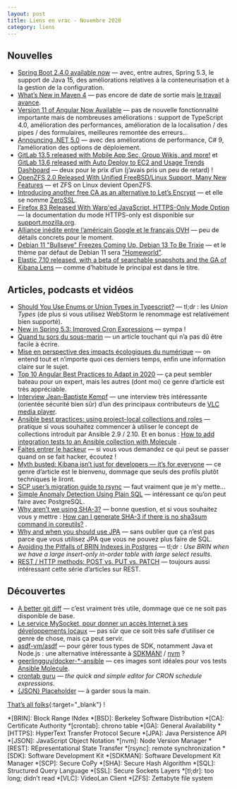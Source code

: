 ```yaml
---
layout: post
title: Liens en vrac - Novembre 2020
category: liens
---
```


## Nouvelles

- [Spring Boot 2.4.0 available now](https://spring.io/blog/2020/11/12/spring-boot-2-4-0-available-now)
  — avec, entre autres, Spring 5.3, le support de Java 15, des améliorations relatives à la conteneurisation et à la
  gestion de la configuration.
- [What’s New in Maven 4](https://maarten.mulders.it/2020/11/whats-new-in-maven-4/)
  — pas encore de date de sortie
  mais [le travail avance](https://issues.apache.org/jira/secure/ReleaseNote.jspa?projectId=12316922&version=12346477).
- [Version 11 of Angular Now Available](https://blog.angular.io/version-11-of-angular-now-available-74721b7952f7)
  — pas de nouvelle fonctionnalité importante mais de nombreuses améliorations : support de TypeScript 4.0, amélioration
  des performances, amélioration de la localisation / des pipes / des formulaires, meilleures remontée des erreurs…
- [Announcing .NET 5.0](https://devblogs.microsoft.com/dotnet/announcing-net-5-0/)
  — avec des améliorations de performance, C# 9, l’amélioration des options de déploiement.
- [GitLab 13.5 released with Mobile App Sec, Group Wikis, and more!](https://about.gitlab.com/releases/2020/10/22/gitlab-13-5-released/)
  et [GitLab 13.6 released with Auto Deploy to EC2 and Usage Trends Dashboard](https://about.gitlab.com/releases/2020/11/22/gitlab-13-6-released/)
  — deux pour le prix d’un (j’avais pris un peu de retard) !
- [OpenZFS 2.0 Released With Unified FreeBSD/Linux Support, Many New Features](https://www.phoronix.com/scan.php?page=news_item&px=OpenZFS-2.0-Released)
  — et ZFS on Linux devient OpenZFS.
- [Introducing another free CA as an alternative to Let’s Encrypt](https://scotthelme.co.uk/introducing-another-free-ca-as-an-alternative-to-lets-encrypt/)
  — et elle se nomme [ZeroSSL](https://zerossl.com/).
- [Firefox 83 Released With Warp'ed JavaScript, HTTPS-Only Mode Option](https://www.phoronix.com/scan.php?page=news_item&px=Firefox-83-Released)
  — la documentation du mode HTTPS-only est disponible
  sur [support.mozilla.org](https://support.mozilla.org/fr/kb/mode-https-uniquement-dans-firefox).
- [Alliance inédite entre l’américain Google et le français OVH](https://www.lemonde.fr/economie/article/2020/11/10/cloud-alliance-inedite-entre-l-americain-google-et-le-francais-ovh_6059221_3234.html)
  — peu de détails concrets pour le moment.
- [Debian 11 "Bullseye" Freezes Coming Up, Debian 13 To Be Trixie](https://www.phoronix.com/scan.php?page=news_item&px=Debian-13-Trixie)
  — et le thème par défaut de Debian 11
  sera ["Homeworld"](https://bits.debian.org/2020/11/homeworld-will-be-the-default-theme-for-debian-11.html).
- [Elastic 7.10 released, with a beta of searchable snapshots and the GA of Kibana Lens](https://www.elastic.co/fr/blog/whats-new-elastic-7-10-0-searchable-snapshots-lens-user-experience-monitoring)
  — comme d’habitude le principal est dans le titre.

## Articles, podcasts et vidéos

- [Should You Use Enums or Union Types in Typescript?](https://blog.bam.tech/developer-news/should-you-use-enums-or-union-types-in-typescript)
  — tl;dr : les _Union Types_ (de plus si vous utilisez WebStorm le renommage est relativement bien supporté).
- [New in Spring 5.3: Improved Cron Expressions](https://spring.io/blog/2020/11/10/new-in-spring-5-3-improved-cron-expressions)
  — sympa !
- [Quand tu sors du sous-marin](https://www.touilleur-express.fr/2020/11/20/quand-tu-sors-du-sous-marin/)
  — un article touchant qui n’a pas dû être facile à écrire.
- [Mise en perspective des impacts écologiques du numérique](https://raphael-lemaire.com/2019/11/02/mise-en-perspective-impacts-numerique/)
  — on entend tout et n’importe quoi ces derniers temps, enfin une information claire sur le sujet.
- [Top 10 Angular Best Practices to Adapt in 2020](https://aglowiditsolutions.com/blog/angular-best-practices/)
  — ça peut sembler bateau pour un expert, mais les autres (dont moi) ce genre d’article est très appréciable.
- [Interview Jean-Baptiste Kempf](https://www.nolimitsecu.fr/interview-jean-baptiste-kempf/)
  — une interview très intéressante (orientée sécurité bien sûr) d’un des principaux contributeurs
  de [VLC media player](https://www.videolan.org/vlc/).
- [Ansible best practices: using project-local collections and roles](https://www.jeffgeerling.com/blog/2020/ansible-best-practices-using-project-local-collections-and-roles)
  — pratique si vous souhaitez commencer à utiliser le concept de collections introduit par Ansible 2.9 / 2.10. Et en
  bonus : [How to add integration tests to an Ansible collection with Molecule](https://www.jeffgeerling.com/blog/2019/how-add-integration-tests-ansible-collection-molecule)
  .
- [Faites entrer le hackeur](https://ifttd.io/faites-entrer-le-hackeur/)
  — si vous vous demandez ce qui peut se passer quand on se fait hacker, écoutez !
- [Myth busted: Kibana isn’t just for developers — it’s for everyone](https://www.elastic.co/fr/blog/debunked-kibana-isnt-just-for-developers-its-for-everyone)
  — ce genre d’article est le bienvenu, dommage que seuls des profils plutôt techniques le liront.
- [SCP user’s migration guide to rsync](https://fedoramagazine.org/scp-users-migration-guide-to-rsync/)
  — faut vraiment que je m’y mette…
- [Simple Anomaly Detection Using Plain SQL](https://hakibenita.com/sql-anomaly-detection)
  — intéressant ce qu’on peut faire avec PostgreSQL.
- [Why aren’t we using SHA-3?](https://www.csoonline.com/article/3256088/why-arent-we-using-sha3.html)
  — bonne question, et si vous souhaitez vous y
  mettre : [How can I generate SHA-3 if there is no sha3sum command in coreutils?](https://unix.stackexchange.com/questions/347295/how-can-i-generate-sha3-if-there-is-no-sha3sum-command-in-coreutils)
  .
- [Why and when you should use JPA](https://vladmihalcea.com/why-and-when-use-jpa/)
  — sans oublier que ça n’est pas parce que vous utilisez JPA que vous ne pouvez plus faire de SQL.
- [Avoiding the Pitfalls of BRIN Indexes in Postgres](https://info.crunchydata.com/blog/avoiding-the-pitfalls-of-brin-indexes-in-postgres)
  — tl;dr : _Use BRIN when we have a large insert-only in-order table with large select results_.
- [REST / HTTP methods: POST vs. PUT vs. PATCH](https://www.mscharhag.com/api-design/http-post-put-patch)
  — toujours aussi intéressant cette série d’articles sur REST.

## Découvertes

- [A better git diff](https://veronneau.org/a-better-git-diff.html)
  — c’est vraiment très utile, dommage que ce ne soit pas disponible de base.
- [Le service MySocket, pour donner un accès Internet à ses développements locaux](https://www.bortzmeyer.org/mysocket.html)
  — pas sûr que ce soit très safe d’utiliser ce genre de chose, mais ça peut servir.
- [asdf-vm/asdf](https://github.com/asdf-vm/asdf)
  — pour gérer tous types de SDK, notamment Java et Node.js : une alternative intéressante
  à [SDKMAN!](https://sdkman.io/) / [nvm](https://github.com/nvm-sh/nvm) ?
- [geerlingguy/docker-\*-ansible](https://hub.docker.com/u/geerlingguy)
  — ces images sont idéales pour vos tests [Ansible Molecule](https://molecule.readthedocs.io/en/latest/).
- [crontab guru](https://crontab.guru/)
  — _the quick and simple editor for CRON schedule expressions_.
- [{JSON} Placeholder](https://jsonplaceholder.typicode.com/)
  — à garder sous la main.

[That’s all folks](https://www.youtube.com/watch?v=svwJTnZOaco "Radiohead - Idioteque"){:target="_blank"} !

<!-- prettier-ignore-start -->
*[BRIN]: Block Range INdex
*[BSD]: Berkeley Software Distribution
*[CA]: Certificate Authority
*[crontab]: chrono table
*[GA]: General Availability
*[HTTPS]: HyperText Transfer Protocol Secure
*[JPA]: Java Persistence API
*[JSON]: JavaScript Object Notation
*[nvm]: Node Version Manager
*[REST]: REpresentational State Transfer
*[rsync]: remote synchronization
*[SDK]: Software Development Kit
*[SDKMAN]: Software Development Kit Manager
*[SCP]: Secure CoPy
*[SHA]: Secure Hash Algorithm
*[SQL]: Structured Query Language
*[SSL]: Secure Sockets Layers
*[tl;dr]: too long; didn’t read
*[VLC]: VideoLan Client
*[ZFS]: Zettabyte file system
<!-- prettier-ignore-end -->
